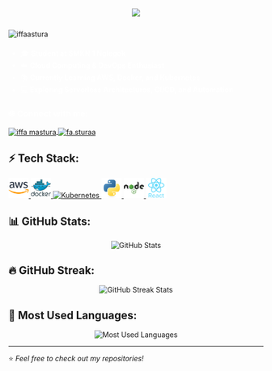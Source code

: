 <h1 align="center" style="color: white;">
    <img src="https://readme-typing-svg.herokuapp.com/?font=Righteous&size=35&center=true&vCenter=true&width=500&height=70&duration=4000&lines=Greetings,+creative+minds!+✨;+I'm+Iffa+Mastura+👋;" />
</h1>

<p align="left">
    <img src="https://komarev.com/ghpvc/?username=iffaastura&label=Profile%20views&color=ff6e96&style=flat" alt="iffaastura" />
</p>

<div style="color: white; margin: 20px 0;">
    <ul>
        <li>🎓 <b>Student at SMKN 1 Nglegok</b></li>
        <li>☁️ <b>Cloud Computing & DevOps Enthusiast</b></li>
        <li>📚 <b>Currently Learning AWS, Docker, and Kubernetes</b></li>
        <li>💻 <b>Exploring Serverless Architectures, CI/CD, and Automation</b></li>
    </ul>
</div>

<h3 align="left" style="color: white;">🌐 Connect with me:</h3>
<p align="left">
    <a href="https://linkedin.com/in/iffa-mastura" target="blank">
        <img align="center" src="https://raw.githubusercontent.com/rahuldkjain/github-profile-readme-generator/master/src/images/icons/Social/linked-in-alt.svg" alt="iffa mastura" height="30" width="40" />
    </a>
    <a href="https://instagram.com/fa.sturaa" target="blank">
        <img align="center" src="https://raw.githubusercontent.com/rahuldkjain/github-profile-readme-generator/master/src/images/icons/Social/instagram.svg" alt="fa.sturaa" height="30" width="40" />
    </a>
</p>

## ⚡ Tech Stack:
<p align="left">
    <a href="https://aws.amazon.com" target="_blank">
        <img src="https://raw.githubusercontent.com/devicons/devicon/master/icons/amazonwebservices/amazonwebservices-original-wordmark.svg" alt="AWS" width="40" height="40"/>
    </a>
    <a href="https://www.docker.com/" target="_blank">
        <img src="https://raw.githubusercontent.com/devicons/devicon/master/icons/docker/docker-original-wordmark.svg" alt="Docker" width="40" height="40"/>
    </a>
    <a href="https://kubernetes.io" target="_blank">
        <img src="https://www.vectorlogo.zone/logos/kubernetes/kubernetes-icon.svg" alt="Kubernetes" width="40" height="40"/>
    </a>
    <a href="https://www.python.org" target="_blank">
        <img src="https://raw.githubusercontent.com/devicons/devicon/master/icons/python/python-original.svg" alt="Python" width="40" height="40"/>
    </a>
    <a href="https://nodejs.org" target="_blank">
        <img src="https://raw.githubusercontent.com/devicons/devicon/master/icons/nodejs/nodejs-original-wordmark.svg" alt="Node.js" width="40" height="40"/>
    </a>
    <a href="https://reactjs.org/" target="_blank">
        <img src="https://raw.githubusercontent.com/devicons/devicon/master/icons/react/react-original-wordmark.svg" alt="React" width="40" height="40"/>
    </a>
</p>

## 📊 GitHub Stats:
<p align="center">
    <img src="https://github-readme-stats.vercel.app/api?username=iffaastura&show_icons=true&theme=radical&hide_border=true&bg_color=0d1117&title_color=ff6e96&text_color=c9d1d9&icon_color=79c0ff" alt="GitHub Stats" />
</p>

## 🔥 GitHub Streak:
<p align="center">
    <img src="https://github-readme-streak-stats.herokuapp.com/?user=iffaastura&theme=radical&hide_border=true&background=0d1117&ring=ff6e96&fire=ff6e96&currStreakLabel=ff6e96" alt="GitHub Streak Stats" />
</p>

## 🚀 Most Used Languages:
<p align="center">
    <img src="https://github-readme-stats.vercel.app/api/top-langs/?username=iffaastura&layout=compact&theme=radical&hide_border=true&bg_color=0d1117&title_color=ff6e96&text_color=c9d1d9" alt="Most Used Languages" />
</p>

---
⭐️ *Feel free to check out my repositories!*
